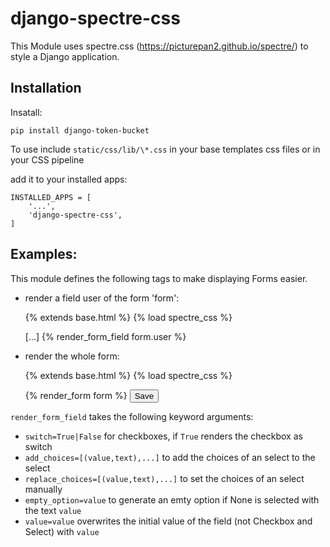 # django-spectre-css

This Module uses spectre.css (https://picturepan2.github.io/spectre/) to style a Django application.


## Installation

Insatall:

    pip install django-token-bucket


To use include `static/css/lib/\*.css` in your base templates css files or in your CSS pipeline


add it to your installed apps:

    INSTALLED_APPS = [
        '...',
        'django-spectre-css',
    ]

## Examples:
This module defines the following tags to make displaying Forms easier.

- render a field user of the form 'form':


    {% extends base.html %}
    {% load spectre_css %}

    [...]
    {% render_form_field form.user %}

- render the whole form:


    {% extends base.html %}
    {% load spectre_css %}

    <form method="POST">
    {% render_form form %}
    <input type="submit" value="Save" class="btn btn-primary">
    </form>
    

`render_form_field` takes the following keyword arguments:

- `switch=True|False` for checkboxes, if `True` renders the checkbox as switch
- `add_choices=[(value,text),...]` to add the choices of an select to the select
- `replace_choices=[(value,text),...]` to set the choices of an select manually
- `empty_option=value` to generate an emty option if None is selected with the text `value` 
- `value=value` overwrites the initial value of the field (not Checkbox and Select) with `value` 

